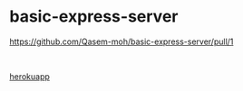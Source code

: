 # basic-express-server


https://github.com/Qasem-moh/basic-express-server/pull/1


<br/>

[herokuapp](https://qasem-basic-express-server.herokuapp.com/)
